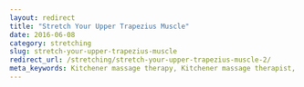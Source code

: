 ```yaml
---
layout: redirect
title: "Stretch Your Upper Trapezius Muscle"
date: 2016-06-08
category: stretching
slug: stretch-your-upper-trapezius-muscle
redirect_url: /stretching/stretch-your-upper-trapezius-muscle-2/
meta_keywords: Kitchener massage therapy, Kitchener massage therapist, massage therapist Kitchener , massage therapy Kitchener, Kitchener registered massage therapy, Kitchener registered massage therapist, registered massage therapist Kitchener , registered massage therapy Kitchener, Deep tissue massage, massage, sports massage, Kitchener sports massage, massage therapy, massage therapist, registered massage therapist, registered massage therapy, climbing injury, finger injury,  
---
```

